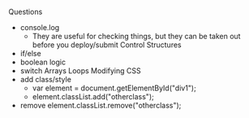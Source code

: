 Questions
  - console.log
    - They are useful for checking things, but they can be taken out before you deploy/submit
Control Structures
- if/else
- boolean logic
- switch
Arrays
Loops
Modifying CSS
- add class/style
  - var element = document.getElementById("div1");
  - element.classList.add("otherclass");
- remove
  element.classList.remove("otherclass");
